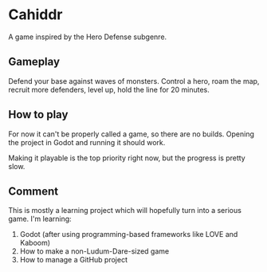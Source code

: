 # Cahiddr

A game inspired by the Hero Defense subgenre.

## Gameplay

Defend your base against waves of monsters. Control a hero, roam the map, recruit more defenders, level up, hold the line for 20 minutes.

## How to play

For now it can't be properly called a game, so there are no builds. Opening the project in Godot and running it should work.

Making it playable is the top priority right now, but the progress is pretty slow.

## Comment

This is mostly a learning project which will hopefully turn into a serious game. I'm learning:

1. Godot (after using programming-based frameworks like LOVE and Kaboom)
2. How to make a non-Ludum-Dare-sized game
3. How to manage a GitHub project



